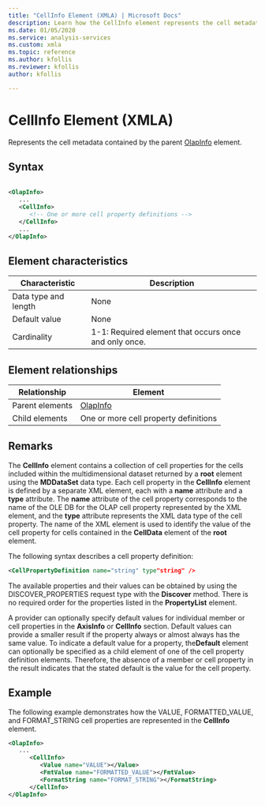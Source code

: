 ```yaml
---
title: "CellInfo Element (XMLA) | Microsoft Docs"
description: Learn how the CellInfo element represents the cell metadata contained by the parent OlapInfo element.
ms.date: 01/05/2020
ms.service: analysis-services
ms.custom: xmla
ms.topic: reference
ms.author: kfollis
ms.reviewer: kfollis
author: kfollis

---
```

# CellInfo Element (XMLA)

  Represents the cell metadata contained by the parent [OlapInfo](../xml-elements-properties/olapinfo-element-xmla.md) element.  
  
## Syntax  
  
```xml  
  
<OlapInfo>  
   ...  
   <CellInfo>  
      <!-- One or more cell property definitions -->  
   </CellInfo>  
   ...  
</OlapInfo>  
```  
  
## Element characteristics  
  
|Characteristic|Description|  
|--------------------|-----------------|  
|Data type and length|None|  
|Default value|None|  
|Cardinality|1-1: Required element that occurs once and only once.|  
  
## Element relationships  
  
|Relationship|Element|  
|------------------|-------------|  
|Parent elements|[OlapInfo](../xml-elements-properties/olapinfo-element-xmla.md)|  
|Child elements|One or more cell property definitions|  
  
## Remarks  
 The **CellInfo** element contains a collection of cell properties for the cells included within the multidimensional dataset returned by a **root** element using the **MDDataSet** data type. Each cell property in the **CellInfo** element is defined by a separate XML element, each with a **name** attribute and a **type** attribute. The **name** attribute of the cell property corresponds to the name of the OLE DB for the OLAP cell property represented by the XML element, and the **type** attribute represents the XML data type of the cell property. The name of the XML element is used to identify the value of the cell property for cells contained in the **CellData** element of the **root** element.  
  
 The following syntax describes a cell property definition:  
  
```xml  
<CellPropertyDefinition name="string" type"string" />  
```  
  
 The available properties and their values can be obtained by using the DISCOVER_PROPERTIES request type with the **Discover** method. There is no required order for the properties listed in the **PropertyList** element.  
  
 A provider can optionally specify default values for individual member or cell properties in the **AxisInfo** or **CellInfo** section. Default values can provide a smaller result if the property always or almost always has the same value. To indicate a default value for a property, the**Default** element can optionally be specified as a child element of one of the cell property definition elements. Therefore, the absence of a member or cell property in the result indicates that the stated default is the value for the cell property.  
  
## Example  
 The following example demonstrates how the VALUE, FORMATTED_VALUE, and FORMAT_STRING cell properties are represented in the **CellInfo** element.  
  
```xml  
<OlapInfo>  
   ...  
      <CellInfo>  
         <Value name="VALUE"></Value>  
         <FmtValue name="FORMATTED_VALUE"></FmtValue>  
         <FormatString name="FORMAT_STRING"></FormatString>  
      </CellInfo>  
</OlapInfo>  
```  
